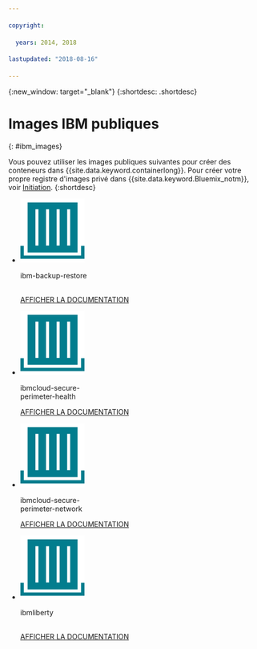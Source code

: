 ```yaml
---

copyright:

  years: 2014, 2018

lastupdated: "2018-08-16"

---
```


{:new_window: target="_blank"}
{:shortdesc: .shortdesc}

# Images IBM publiques
{: #ibm_images}

Vous pouvez utiliser les images publiques suivantes pour créer des conteneurs dans {{site.data.keyword.containerlong}}. Pour créer votre propre registre d'images privé dans {{site.data.keyword.Bluemix_notm}}, voir [Initiation](/docs/services/Registry/index.html).
{:shortdesc}


<ul class="runtimeIconList">
<li>
<p class="runtimeIcon"><img src="images/container-image_ibm.svg" alt="Pour plus d'informations sur l'image ibm-backup-restore, consultez la documentation."></p>
<p class="runtimeTitle">ibm-backup-restore<br /> <br /></p>
<p class="runtimeLink"><a format="html" href="/docs/services/RegistryImages/ibm-backup-restore/index.html" scope="peer" title="Pour plus d'informations sur l'image ibm-backup-restore, consultez la documentation.">AFFICHER LA DOCUMENTATION</a></p>
</li>
  
<li>
<p class="runtimeIcon"><img src="images/container-image_ibm.svg" alt="Vous vpouvez utiliser l'image ibmcloud-secure-perimeter-health pour analyser et générer un rapport sur les chemins vulnérables au sein des réseaux d'infrastructure IBM Cloud."></p>
<p class="runtimeTitle">ibmcloud-secure-<br />perimeter-health</p>
<p class="runtimeLink"><a format="html"
href="/docs/services/RegistryImages/ibmcloud-secure-perimeter-health/index.html" scope="peer"
 title="Vous pouvez utiliser l'image ibmcloud-secure-perimeter-health pour analyser et faire un rapport sur les chemins exposés au sein des réseaux d'infrastructure IBM Cloud.">AFFICHER LA DOCUMENTATION</a></p>
</li>

<li>
<p class="runtimeIcon"><img src="images/container-image_ibm.svg" alt="Vous pouvez utiliser l'image ibmcloud-secure-perimeter-network pour appliquer la configuration Vyatta pour un segment de périmètre sécurisé (Secure Perimeter Segment)."></p>
<p class="runtimeTitle">ibmcloud-secure-<br />perimeter-network</p>
<p class="runtimeLink"><a format="html"
href="/docs/services/RegistryImages/ibmcloud-secure-perimeter-network/index.html" scope="peer"
 title="Vous pouvez utiliser l'image ibmcloud-secure-perimeter-network pour appliquer la configuration Vyatta pour un segment de périmètre sécurisé (Secure Perimeter Segment).">AFFICHER LA DOCUMENTATION</a></p>
</li>

<li>
<p class="runtimeIcon"><img src="images/container-image_ibm.svg" alt="Vous pouvez utiliser les images ibmliberty comme parent pour créer votre propre image et déployer vos propres applications WAR, EAR ouOSGi basées sur Java dans un conteneur IBM WebSphere Application Server Liberty."></p>
<p class="runtimeTitle">ibmliberty<br /> <br /></p>
<p class="runtimeLink"><a format="html" href="/docs/services/RegistryImages/ibmliberty/index.html" scope="peer" title="Vous pouvez utiliser les images ibmliberty comme parent pour créer votre propre image et déployer vos propres applications WAR, EAR ou OSGi basées sur Java dans un conteneur IBM WebSphere Application Server Liberty.">AFFICHER LA DOCUMENTATION</a></p>
</li>

</ul>
